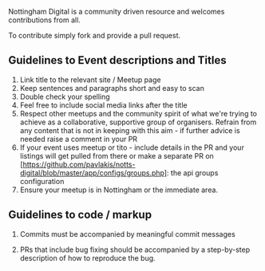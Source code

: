 <!--
  Please fill out the form below. Before raising your issue, please make sure it has the appropriate labels.
  You can add checks to the checkboxes by adding an "x" between the brackets instead of a space ([x] is checked, [ ] is unchecked).
-->
Nottingham Digital is a community driven resource and welcomes contributions from all.

To contribute simply fork and provide a pull request.

## Guidelines to Event descriptions and Titles

1. Link title to the relevant site / Meetup page
2. Keep sentences and paragraphs short and easy to scan
2. Double check your spelling
3. Feel free to include social media links after the title
4. Respect other meetups and the community spirit of what we're trying to achieve as a collaborative, supportive group of organisers. Refrain from any content that is not in keeping with this aim - if further advice is needed raise a comment in your PR
5. If your event uses meetup or tito - include details in the PR and your listings will get pulled from there or make a separate PR on [https://github.com/pavlakis/notts-digital/blob/master/app/configs/groups.php]: the api groups configuration
6. Ensure your meetup is in Nottingham or the immediate area.

## Guidelines to code / markup 

1. Commits must be accompanied by meaningful commit messages

2. PRs that include bug fixing should be accompanied by a step-by-step description of how to reproduce the bug.

